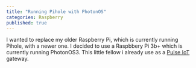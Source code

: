 ```yaml
---
title: "Running Pihole with PhotonOS"
categories: Raspberry
published: true
---
```

I wanted to replace my older Raspberry Pi, which is currently running Pihole, with a newer one. I decided to use a Raspbbery Pi 3b+ which is currently running PhotonOS3. This little fellow i already use as a [Pulse IoT](https://www.vmware.com/products/pulse-iot-device-management.html) gateway.